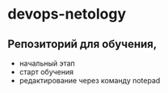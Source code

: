 # devops-netology
## Репозиторий для обучения, 
- начальный этап
- старт обучения
- редактирование через команду notepad